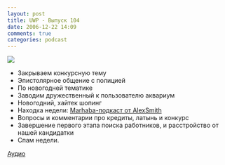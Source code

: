 ```yaml
---
layout: post
title: UWP - Выпуск 104
date: 2006-12-22 14:09
comments: true
categories: podcast
---
```

![](https://podcast.umputun.com/images/uwp/uwp104.jpg)



- Закрываем конкурсную тему
- Эпистолярное общение с полицией
- По новогодней тематике
- Заводим дружественный к пользователю аквариум
- Новогодний, хайтек шопинг
- Находка недели: [Marhaba-подкаст от AlexSmith](http://marhaba.rpod.ru)
- Вопросы и комментарии про кредиты, латынь и конкурс
- Завершение первого этапа поиска работников, и расстройство от нашей кандидатки
- Спам недели.

[Аудио](https://podcast.umputun.com/media/ump_podcast104.mp3)
<audio src="https://podcast.umputun.com/media/ump_podcast104.mp3" preload="none">